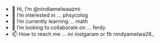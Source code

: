 - 👋 Hi, I’m @nindiamelwaazmi
- 👀 I’m interested in ... phsycolog
- 🌱 I’m currently learning ... math
- 💞️ I’m looking to collaborate on ... ferdy
- 📫 How to reach me ... ini instgaram or fb nindyamelwa28_

<!---
nindiamelwaazmi/nindiamelwaazmi is a ✨ special ✨ repository because its `README.md` (this file) appears on your GitHub profile.
You can click the Preview link to take a look at your changes.
--->
